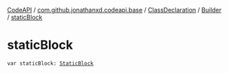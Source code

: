 [CodeAPI](../../../index.md) / [com.github.jonathanxd.codeapi.base](../../index.md) / [ClassDeclaration](../index.md) / [Builder](index.md) / [staticBlock](.)

# staticBlock

`var staticBlock: `[`StaticBlock`](../../-static-block/index.md)